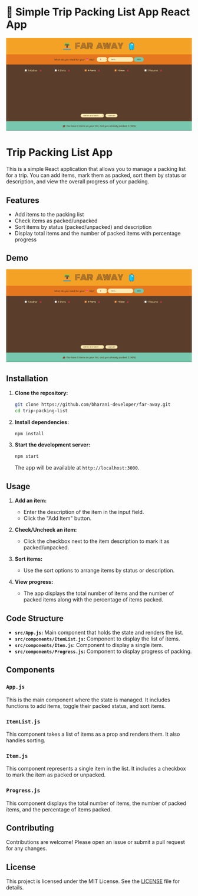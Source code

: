 # 🧳 Simple Trip Packing List App React App

![FARAWAY](https://github.com/bharani-developer/far-away/blob/main/public/far-away.png)
# Trip Packing List App

This is a simple React application that allows you to manage a packing list for a trip. You can add items, mark them as packed, sort them by status or description, and view the overall progress of your packing.

## Features

- Add items to the packing list
- Check items as packed/unpacked
- Sort items by status (packed/unpacked) and description
- Display total items and the number of packed items with percentage progress

## Demo

![App Demo](https://github.com/bharani-developer/far-away/blob/main/public/far-away.png)

## Installation

1. **Clone the repository:**

    ```bash
    git clone https://github.com/bharani-developer/far-away.git
    cd trip-packing-list
    ```

2. **Install dependencies:**

    ```bash
    npm install
    ```

3. **Start the development server:**

    ```bash
    npm start
    ```

    The app will be available at `http://localhost:3000`.

## Usage

1. **Add an item:**
    - Enter the description of the item in the input field.
    - Click the "Add Item" button.

2. **Check/Uncheck an item:**
    - Click the checkbox next to the item description to mark it as packed/unpacked.

3. **Sort items:**
    - Use the sort options to arrange items by status or description.

4. **View progress:**
    - The app displays the total number of items and the number of packed items along with the percentage of items packed.

## Code Structure

- **`src/App.js`:** Main component that holds the state and renders the list.
- **`src/components/ItemList.js`:** Component to display the list of items.
- **`src/components/Item.js`:** Component to display a single item.
- **`src/components/Progress.js`:** Component to display progress of packing.

## Components

### `App.js`

This is the main component where the state is managed. It includes functions to add items, toggle their packed status, and sort items.

### `ItemList.js`

This component takes a list of items as a prop and renders them. It also handles sorting.

### `Item.js`

This component represents a single item in the list. It includes a checkbox to mark the item as packed or unpacked.

### `Progress.js`

This component displays the total number of items, the number of packed items, and the percentage of items packed.

## Contributing

Contributions are welcome! Please open an issue or submit a pull request for any changes.

## License

This project is licensed under the MIT License. See the [LICENSE](LICENSE) file for details.
